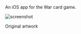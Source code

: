 An iOS app for the War card game.

![screenshot](https://cloud.githubusercontent.com/assets/12720744/17544821/6ea5e48c-5e8e-11e6-8e68-91549c4896e3.png)

Original artwork
